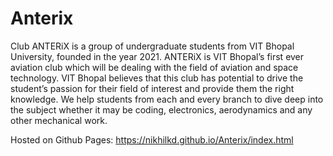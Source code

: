 # Anterix
Club ANTERiX is a group of undergraduate students from VIT Bhopal
University, founded in the year 2021. ANTERiX is VIT Bhopal’s first ever aviation club
which will be dealing with the field of aviation and space technology.
VIT Bhopal believes that this club has potential to drive the student’s passion for their
field of interest and provide them the right knowledge. We help students from each and
every branch to dive deep into the subject whether it may be coding, electronics,
aerodynamics and any other mechanical work.

Hosted on Github Pages:
https://nikhilkd.github.io/Anterix/index.html
